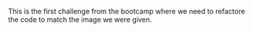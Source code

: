 This is the first challenge from the bootcamp where we need to refactore the code to match the image we were given.
